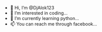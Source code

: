 - 👋 Hi, I’m @DjAlok123
- 👀 I’m interested in coding...
- 🌱 I’m currently learning python...
- 📫 You can reach me through facebook...

<!---
DjAlok123/DjAlok123 is a ✨ special ✨ repository because its `README.md` (this file) appears on your GitHub profile.
You can click the Preview link to take a look at your changes.
--->
